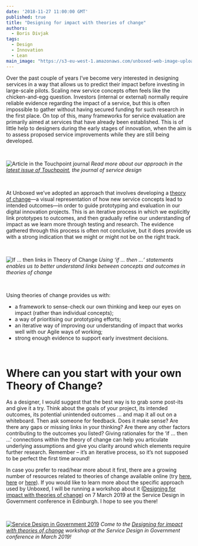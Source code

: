 ```yaml
---
date: '2018-11-27 11:00:00 GMT'
published: true
title: "Designing for impact with theories of change"
authors:
  - Boris Divjak
tags:
  - Design
  - Innovation
  - Lean
main_image: "https://s3-eu-west-1.amazonaws.com/unboxed-web-image-uploader/13897deb905dea09d470e7f8bed52368.jpg"
---
```


Over the past couple of years I’ve become very interested in designing services in a way that allows us to predict their impact 
before investing in large-scale pilots. Scaling new service concepts often feels like the chicken-and-egg question. Investors 
(internal or external) normally require reliable evidence regarding the impact of a service, but this is often impossible to gather 
without having secured funding for such research in the first place. On top of this, many frameworks for service evaluation are 
primarily aimed at services that have already been established. This is of little help to designers during the early stages of 
innovation, when the aim is to assess proposed service improvements while they are still being developed.


<br />

![Article in the Touchpoint journal](https://s3-eu-west-1.amazonaws.com/unboxed-web-image-uploader/2e065a3164343fde43199eeedf00f9a0.jpg)
*Read more about our approach in the [latest issue of Touchpoint](https://www.service-design-network.org/touchpoint/vol-10-2-designing-the-future), the journal of service design*

<br />

At Unboxed we’ve adopted an approach that involves developing a [theory of change](https://en.wikipedia.org/wiki/Theory_of_change)—a 
visual representation of how new service concepts lead to intended outcomes—in order to guide prototyping and evaluation in our digital 
innovation projects. This is an iterative process in which we explicitly link prototypes to outcomes, and then gradually refine our 
understanding of impact as we learn more through testing and research. The evidence gathered through this process is often not 
conclusive, but it does provide us with a strong indication that we might or might not be on the right track. 


<br />

![If ... then links in Theory of Change](https://s3-eu-west-1.amazonaws.com/unboxed-web-image-uploader/5e4b2279cbfb547afb8048c556343d7e.png)
*Using ‘if ... then ...‘ statements enables us to better understand links between concepts and outcomes in theories of change*

<br />



Using theories of change provides us with:

* a framework to sense-check our own thinking and keep our eyes on impact (rather than individual concepts);
* a way of prioritising our prototyping efforts;
* an iterative way of improving our understanding of impact that works well with our Agile ways of working;
* strong enough evidence to support early investment decisions.


<br />

# Where can you start with your own Theory of Change?

As a designer, I would suggest that the best way is to grab some post-its and give it a try. Think about the goals of your project, 
its intended outcomes, its potential unintended outcomes … and map it all out on a whiteboard. Then ask someone for feedback. 
Does it make sense? Are there any gaps or missing links in your thinking? Are there any other factors contributing to the outcomes 
you listed? Giving rationales for the ‘if … then …’ connections within the theory of change can help you articulate underlying 
assumptions and give you clarity around which elements require further research. Remember – it’s an iterative process, so it’s not 
supposed to be perfect the first time around!

In case you prefer to read/hear more about it first, there are a growing number of resources related to theories of change available 
online (try [here](http://www.open.edu/openlearncreate/course/view.php?id=2214), [here](https://diytoolkit.org/tools/theory-of-change/) 
or [here](https://www.theoryofchange.org/library/publications/)). If you would like to learn more about the specific approach used 
by Unboxed, I will be running a workshop about it ([Designing for impact with theories of change](https://govservicedesign.net/2019/sessions/index.php?session=163)) 
on 7 March 2019 at the Service Design in Government conference in Edinburgh. I hope to see you there!


<br />

[![Service Design in Government 2019](https://s3-eu-west-1.amazonaws.com/unboxed-web-image-uploader/d84d53e6624aca6f440edd6bd93a63af.jpg)](https://govservicedesign.net/2019)
*Come to the [Designing for impact with theories of change](https://govservicedesign.net/2019/sessions/index.php?session=163) workshop at the Service Design in Government conference in March 2019!*



